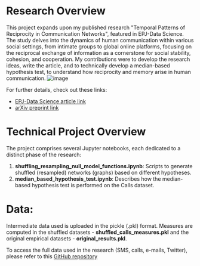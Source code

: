 # Research Overview

This project expands upon my published research "Temporal Patterns of Reciprocity in Communication Networks", featured in EPJ-Data Science. The study delves into the dynamics of human communication within various social settings, from intimate groups to global online platforms, focusing on the reciprocal exchange of information as a cornerstone for social stability, cohesion, and cooperation. My contributions were to develop the research ideas, write the article, and to technically develop a median-based hypothesis test, to understand how reciprocity and memory arise in human communication.
![image](https://github.com/lukablagoje/temporal-patterns-of-reciprocity-in-communication-networks/assets/52599010/5091a5e1-6925-443f-8134-477127126424)

For further details, check out these links:
- [EPJ-Data Science article link](https://epjds.epj.org/articles/epjdata/abs/2023/01/13688_2023_Article_382/13688_2023_Article_382.html)
- [arXiv preprint link](https://arxiv.org/abs/2207.03910)

# Technical Project Overview
The project comprises several Jupyter notebooks, each dedicated to a distinct phase of the research:

1. **shuffling_resampling_null_model_functions.ipynb**: Scripts to generate shuffled (resampled) networks (graphs) based on different hypotheses.
2. **median_based_hypothesis_test.ipynb**: Describes how the median-based hypothesis test is performed on the Calls dataset.

# Data:
Intermediate data used is uploaded in the pickle (.pkl) format. Measures are computed in the shuffled datasets - **shuffled_calls_measures.pkl**  and the original empirical datasets - **original_results.pkl**.

To access the  full data used in the research (SMS, calls, e-mails, Twitter), please refer to this [GitHub repository](https://github.com/dynamicalsystemsceu/data)

